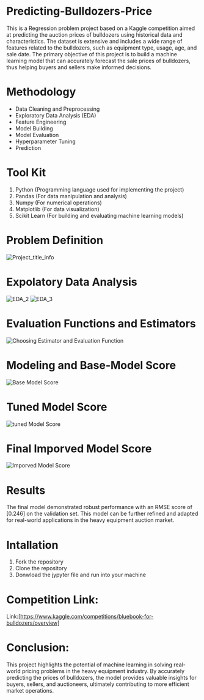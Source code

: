 # Predicting-Bulldozers-Price
This is a Regression problem project based on a Kaggle competition aimed at predicting the auction prices of bulldozers using historical data and characteristics. The dataset is extensive and includes a wide range of features related to the bulldozers, such as equipment type, usage, age, and sale date. The primary objective of this project is to build a machine learning model that can accurately forecast the sale prices of bulldozers, thus helping buyers and sellers make informed decisions.

# Methodology
  * Data Cleaning and Preprocessing 
  * Exploratory Data Analysis (EDA)
  * Feature Engineering
  * Model Building 
  * Model Evaluation
  * Hyperparameter Tuning
  * Prediction

# Tool Kit
  1. Python (Programming language used for implementing the project)
  2. Pandas (For data manipulation and analysis)
  3. Numpy (For numerical operations)
  4. Matplotlib (For data visualization)
  5. Scikit Learn (For building and evaluating machine learning models)

# Problem Definition
![Project_title_info](https://github.com/user-attachments/assets/7627f233-b611-4ced-974f-d8b0ba81e99c)
# Expolatory Data Analysis
![EDA_2](https://github.com/user-attachments/assets/eb7a7e51-b552-438f-bfd3-03fa6dc000be)
![EDA_3](https://github.com/user-attachments/assets/6ba2cf32-2fe2-4ff8-a4df-9bbd53e912ca)
# Evaluation Functions and Estimators
![Choosing Estimator and Evaluation Function ](https://github.com/user-attachments/assets/ee18d5ff-cd4d-4c30-8a76-6a71a327d4f3)
# Modeling and Base-Model Score
![Base Model Score](https://github.com/user-attachments/assets/ef6551f0-743a-4da6-951c-36eaf135383a)
# Tuned Model Score
![tuned Model Score](https://github.com/user-attachments/assets/182453f9-89f8-4fc7-a936-83813f993a6c)
# Final Imporved Model Score
![Imporved Model Score](https://github.com/user-attachments/assets/618c94af-fddd-4404-a89d-da87d5bcc338)
# Results
The final model demonstrated robust performance with an RMSE score of [0.246] on the validation set. This model can be further refined and adapted for real-world applications in the heavy equipment auction market.

# Intallation
 1. Fork the repository
 2. Clone the repository
 3. Donwload the jypyter file and run into your machine

# Competition Link:
Link:[https://www.kaggle.com/competitions/bluebook-for-bulldozers/overview]

# Conclusion:
This project highlights the potential of machine learning in solving real-world pricing problems in the heavy equipment industry. By accurately predicting the prices of bulldozers, the model provides valuable insights for buyers, sellers, and auctioneers, ultimately contributing to more efficient market operations.

